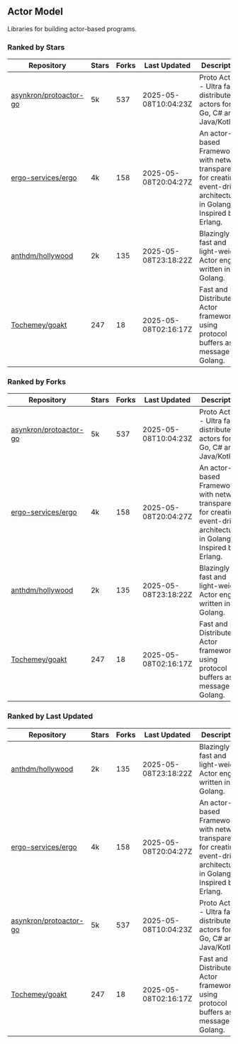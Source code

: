 ## Actor Model

Libraries for building actor-based programs.

### Ranked by Stars

| Repository | Stars | Forks | Last Updated | Description | 
|------------|-------|-------|--------------|-------------|
| [asynkron/protoactor-go](https://github.com/asynkron/protoactor-go) | 5k | 537 | 2025-05-08T10:04:23Z |  Proto Actor - Ultra fast distributed actors for Go, C# and Java/Kotlin. |
| [ergo-services/ergo](https://github.com/ergo-services/ergo) | 4k | 158 | 2025-05-08T20:04:27Z |  An actor-based Framework with network transparency for creating event-driven architecture in Golang. Inspired by Erlang. |
| [anthdm/hollywood](https://github.com/anthdm/hollywood) | 2k | 135 | 2025-05-08T23:18:22Z |  Blazingly fast and light-weight Actor engine written in Golang. |
| [Tochemey/goakt](https://github.com/Tochemey/goakt) | 247 | 18 | 2025-05-08T02:16:17Z |  Fast and Distributed Actor framework using protocol buffers as message for Golang. |

### Ranked by Forks

| Repository | Stars | Forks | Last Updated | Description | 
|------------|-------|-------|--------------|-------------|
| [asynkron/protoactor-go](https://github.com/asynkron/protoactor-go) | 5k | 537 | 2025-05-08T10:04:23Z |  Proto Actor - Ultra fast distributed actors for Go, C# and Java/Kotlin. |
| [ergo-services/ergo](https://github.com/ergo-services/ergo) | 4k | 158 | 2025-05-08T20:04:27Z |  An actor-based Framework with network transparency for creating event-driven architecture in Golang. Inspired by Erlang. |
| [anthdm/hollywood](https://github.com/anthdm/hollywood) | 2k | 135 | 2025-05-08T23:18:22Z |  Blazingly fast and light-weight Actor engine written in Golang. |
| [Tochemey/goakt](https://github.com/Tochemey/goakt) | 247 | 18 | 2025-05-08T02:16:17Z |  Fast and Distributed Actor framework using protocol buffers as message for Golang. |

### Ranked by Last Updated

| Repository | Stars | Forks | Last Updated | Description | 
|------------|-------|-------|--------------|-------------|
| [anthdm/hollywood](https://github.com/anthdm/hollywood) | 2k | 135 | 2025-05-08T23:18:22Z |  Blazingly fast and light-weight Actor engine written in Golang. |
| [ergo-services/ergo](https://github.com/ergo-services/ergo) | 4k | 158 | 2025-05-08T20:04:27Z |  An actor-based Framework with network transparency for creating event-driven architecture in Golang. Inspired by Erlang. |
| [asynkron/protoactor-go](https://github.com/asynkron/protoactor-go) | 5k | 537 | 2025-05-08T10:04:23Z |  Proto Actor - Ultra fast distributed actors for Go, C# and Java/Kotlin. |
| [Tochemey/goakt](https://github.com/Tochemey/goakt) | 247 | 18 | 2025-05-08T02:16:17Z |  Fast and Distributed Actor framework using protocol buffers as message for Golang. |

